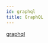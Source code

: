 ```yaml
---
id: graphql
title: GraphQL
---
```


[graphql](https://raw.githubusercontent.com/nervosnetwork/muta/master/docs/graphql_api.md)
